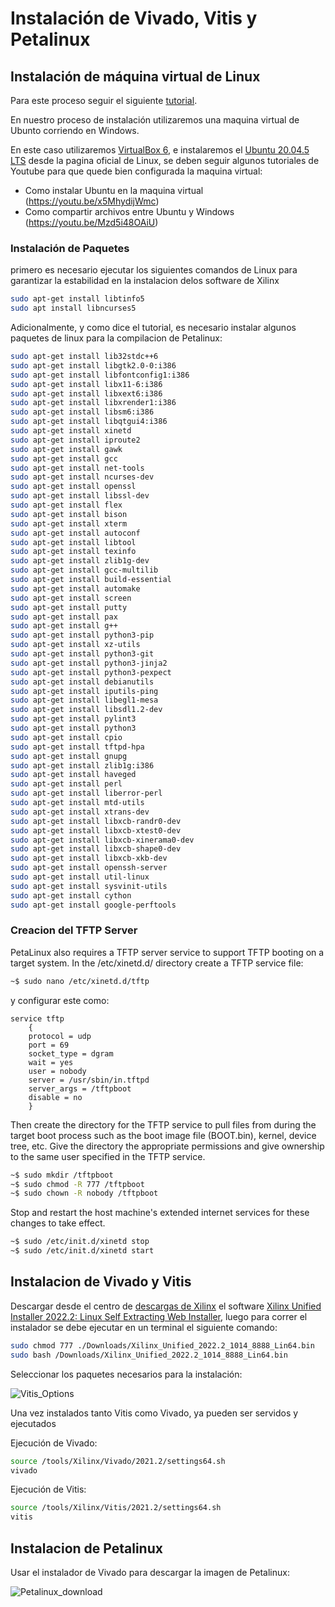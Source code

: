 # Instalación de Vivado, Vitis y Petalinux

## Instalación de máquina virtual de Linux

Para este proceso seguir el siguiente [tutorial](https://www.hackster.io/whitney-knitter/installing-vivado-vitis-petalinux-2021-2-on-ubuntu-18-04-0d0fdf).

En nuestro proceso de instalación utilizaremos una maquina virtual de Ubunto corriendo en Windows.

En este caso utilizaremos [VirtualBox 6](https://www.virtualbox.org/wiki/Download_Old_Builds_6_1), e instalaremos el [Ubuntu 20.04.5 LTS](https://releases.ubuntu.com/focal/) desde la pagina oficial de Linux, se deben seguir algunos tutoriales de Youtube para que quede bien configurada la maquina virtual:

- Como instalar Ubuntu en la maquina virtual (https://youtu.be/x5MhydijWmc)
- Como compartir archivos entre Ubuntu y Windows (https://youtu.be/Mzd5i48OAiU)

### Instalación de Paquetes

primero es necesario ejecutar los siguientes comandos de Linux para garantizar la estabilidad en la instalacion delos software de Xilinx

```bash
sudo apt-get install libtinfo5
sudo apt install libncurses5
```

Adicionalmente, y como dice el tutorial, es necesario instalar algunos paquetes de linux para la compilacion de Petalinux:

```bash
sudo apt-get install lib32stdc++6
sudo apt-get install libgtk2.0-0:i386
sudo apt-get install libfontconfig1:i386
sudo apt-get install libx11-6:i386
sudo apt-get install libxext6:i386
sudo apt-get install libxrender1:i386
sudo apt-get install libsm6:i386
sudo apt-get install libqtgui4:i386
sudo apt-get install xinetd
sudo apt-get install iproute2
sudo apt-get install gawk
sudo apt-get install gcc
sudo apt-get install net-tools
sudo apt-get install ncurses-dev
sudo apt-get install openssl
sudo apt-get install libssl-dev
sudo apt-get install flex
sudo apt-get install bison
sudo apt-get install xterm
sudo apt-get install autoconf
sudo apt-get install libtool
sudo apt-get install texinfo
sudo apt-get install zlib1g-dev
sudo apt-get install gcc-multilib
sudo apt-get install build-essential
sudo apt-get install automake
sudo apt-get install screen
sudo apt-get install putty
sudo apt-get install pax
sudo apt-get install g++
sudo apt-get install python3-pip
sudo apt-get install xz-utils
sudo apt-get install python3-git
sudo apt-get install python3-jinja2
sudo apt-get install python3-pexpect
sudo apt-get install debianutils
sudo apt-get install iputils-ping
sudo apt-get install libegl1-mesa
sudo apt-get install libsdl1.2-dev
sudo apt-get install pylint3
sudo apt-get install python3
sudo apt-get install cpio
sudo apt-get install tftpd-hpa
sudo apt-get install gnupg
sudo apt-get install zlib1g:i386
sudo apt-get install haveged
sudo apt-get install perl
sudo apt-get install liberror-perl
sudo apt-get install mtd-utils
sudo apt-get install xtrans-dev
sudo apt-get install libxcb-randr0-dev
sudo apt-get install libxcb-xtest0-dev
sudo apt-get install libxcb-xinerama0-dev
sudo apt-get install libxcb-shape0-dev
sudo apt-get install libxcb-xkb-dev
sudo apt-get install openssh-server
sudo apt-get install util-linux
sudo apt-get install sysvinit-utils
sudo apt-get install cython
sudo apt-get install google-perftools
```

### Creacion del TFTP Server

PetaLinux also requires a TFTP server service to support TFTP booting on a target system. In the /etc/xinetd.d/ directory create a TFTP service file:

```sh
~$ sudo nano /etc/xinetd.d/tftp
```

y configurar este como:

```
service tftp
    {
    protocol = udp
    port = 69
    socket_type = dgram
    wait = yes
    user = nobody
    server = /usr/sbin/in.tftpd
    server_args = /tftpboot
    disable = no
    }
```

Then create the directory for the TFTP service to pull files from during the target boot process such as the boot image file (BOOT.bin), kernel, device tree, etc. Give the directory the appropriate permissions and give ownership to the same user specified in the TFTP service.

```sh
~$ sudo mkdir /tftpboot
~$ sudo chmod -R 777 /tftpboot
~$ sudo chown -R nobody /tftpboot
```

Stop and restart the host machine's extended internet services for these changes to take effect.

```sh
~$ sudo /etc/init.d/xinetd stop
~$ sudo /etc/init.d/xinetd start
```

## Instalacion de Vivado y Vitis

Descargar desde el centro de [descargas de Xilinx](https://www.xilinx.com/support/download/index.html/content/xilinx/en/downloadNav/vitis.html) el software [Xilinx Unified Installer 2022.2: Linux Self Extracting Web Installer](https://www.xilinx.com/member/forms/download/xef.html?filename=Xilinx_Unified_2022.2_1014_8888_Lin64.bin), luego para correr el instalador se debe ejecutar en un terminal el siguiente comando:

```bash
sudo chmod 777 ./Downloads/Xilinx_Unified_2022.2_1014_8888_Lin64.bin
sudo bash /Downloads/Xilinx_Unified_2022.2_1014_8888_Lin64.bin
```

Seleccionar los paquetes necesarios para la instalación:

![Vitis_Options](/T00_Images/Vitis_Selection.png)

Una vez instalados tanto Vitis como Vivado, ya pueden ser servidos y ejecutados

Ejecución de Vivado:

```bash
source /tools/Xilinx/Vivado/2021.2/settings64.sh
vivado
```

Ejecución de Vitis:

```bash
source /tools/Xilinx/Vitis/2021.2/settings64.sh
vitis
```

## Instalacion de Petalinux

Usar el instalador de Vivado para descargar la imagen de Petalinux:

![Petalinux_download](/T00_Images/Petalinux.png)
